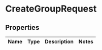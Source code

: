 

# CreateGroupRequest

## Properties

Name | Type | Description | Notes
------------ | ------------- | ------------- | -------------



